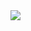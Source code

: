 <a href = "https://github.com/devicefarmer/stf/graphs/contributors">
  <img src = "https://contrib.rocks/image?repo=devicefarmer/stf" />
</a>
